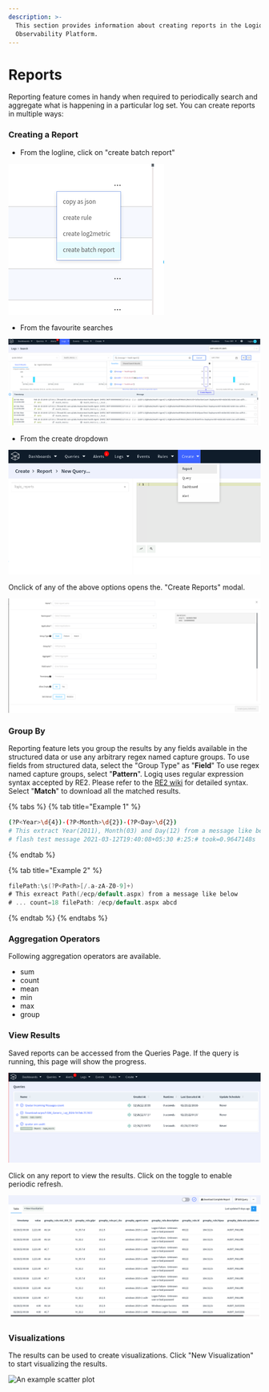 ```yaml
---
description: >-
  This section provides information about creating reports in the Logiq
  Observability Platform.
---
```


# Reports

Reporting feature comes in handy when required to periodically search and aggregate what is happening in a particular log set. You can create reports in multiple ways:

### Creating a Report

* From the logline, click on "create batch report"

![](<../../.gitbook/assets/image (16) (1) (1) (1).png>)

* From the favourite searches

![](../../.gitbook/assets/search-favs.png)

* From the create dropdown

![](../../.gitbook/assets/create.png)

Onclick of any of the above options opens the. "Create Reports" modal.

![](../../.gitbook/assets/report.png)

### Group By

Reporting feature lets you group the results by any fields available in the structured data or use any arbitrary regex named capture groups. To use fields from structured data, select the "Group Type" as "**Field**" To use regex named capture groups, select "**Pattern**". Logiq uses regular expression syntax accepted by RE2. Please refer to the [RE2 wiki](https://github.com/google/re2/wiki/Syntax) for detailed syntax. Select "**Match**" to download all the matched results.&#x20;

{% tabs %}
{% tab title="Example 1" %}
```bash
(?P<Year>\d{4})-(?P<Month>\d{2})-(?P<Day>\d{2}) 
# This extract Year(2011), Month(03) and Day(12) from a message like below
# flash test message 2021-03-12T19:40:08+05:30 #:25:# took=0.9647148s
```
{% endtab %}

{% tab title="Example 2" %}
```go
filePath:\s(?P<Path>[/.a-zA-Z0-9]+)
# This exreact Path(/ecp/default.aspx) from a message like below
# ... count=18 filePath: /ecp/default.aspx abcd
```
{% endtab %}
{% endtabs %}

### Aggregation Operators

Following aggregation operators are available.

* sum
* count
* mean
* min
* max
* group

### View Results

Saved reports can be accessed from the Queries Page. If the query is running, this page will show the progress.&#x20;

![](../../.gitbook/assets/view-reports.png)

Click on any report to view the results. Click on the toggle to enable periodic refresh.

![Reports View](../../.gitbook/assets/report-detail.png)

### Visualizations

The results can be used to create visualizations. Click "New Visualization" to start visualizing the results.&#x20;

![An example scatter plot](../../.gitbook/assets/newplot\(3\).png)

